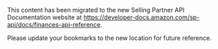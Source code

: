 This content has been migrated to the new Selling Partner API Documentation website at https://developer-docs.amazon.com/sp-api/docs/finances-api-reference.

Please update your bookmarks to the new location for future reference.
